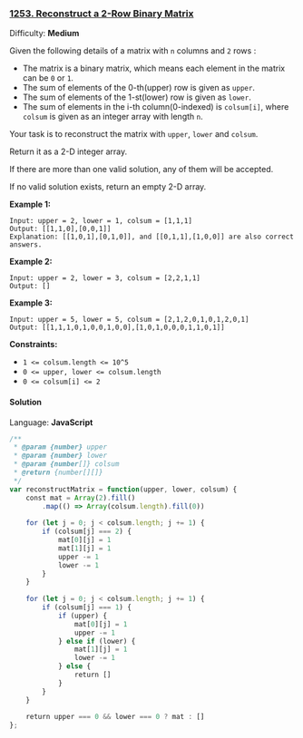 ### [1253\. Reconstruct a 2-Row Binary Matrix](https://leetcode.com/problems/reconstruct-a-2-row-binary-matrix/)

Difficulty: **Medium**


Given the following details of a matrix with `n` columns and `2` rows :

*   The matrix is a binary matrix, which means each element in the matrix can be `0` or `1`.
*   The sum of elements of the 0-th(upper) row is given as `upper`.
*   The sum of elements of the 1-st(lower) row is given as `lower`.
*   The sum of elements in the i-th column(0-indexed) is `colsum[i]`, where `colsum` is given as an integer array with length `n`.

Your task is to reconstruct the matrix with `upper`, `lower` and `colsum`.

Return it as a 2-D integer array.

If there are more than one valid solution, any of them will be accepted.

If no valid solution exists, return an empty 2-D array.

**Example 1:**

```
Input: upper = 2, lower = 1, colsum = [1,1,1]
Output: [[1,1,0],[0,0,1]]
Explanation: [[1,0,1],[0,1,0]], and [[0,1,1],[1,0,0]] are also correct answers.
```

**Example 2:**

```
Input: upper = 2, lower = 3, colsum = [2,2,1,1]
Output: []
```

**Example 3:**

```
Input: upper = 5, lower = 5, colsum = [2,1,2,0,1,0,1,2,0,1]
Output: [[1,1,1,0,1,0,0,1,0,0],[1,0,1,0,0,0,1,1,0,1]]
```

**Constraints:**

*   `1 <= colsum.length <= 10^5`
*   `0 <= upper, lower <= colsum.length`
*   `0 <= colsum[i] <= 2`


#### Solution

Language: **JavaScript**

```javascript
/**
 * @param {number} upper
 * @param {number} lower
 * @param {number[]} colsum
 * @return {number[][]}
 */
var reconstructMatrix = function(upper, lower, colsum) {
    const mat = Array(2).fill()
        .map(() => Array(colsum.length).fill(0))
    
    for (let j = 0; j < colsum.length; j += 1) {
        if (colsum[j] === 2) {
            mat[0][j] = 1
            mat[1][j] = 1
            upper -= 1
            lower -= 1
        }
    }
    
    for (let j = 0; j < colsum.length; j += 1) {
        if (colsum[j] === 1) {
            if (upper) {
                mat[0][j] = 1
                upper -= 1
            } else if (lower) {
                mat[1][j] = 1
                lower -= 1
            } else {
                return []
            }
        }
    }
    
    return upper === 0 && lower === 0 ? mat : []
};
```